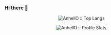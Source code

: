 ### Hi there 👋

<p align="center"><img src="https://github-readme-stats.vercel.app/api/top-langs/?username=djokester&langs_count=10&theme=dark&layout=compact&include_all_commits=True" alt="AnhellO :: Top Langs" /></p>
<p align="center"><img src="https://github-readme-stats.vercel.app/api?username=djokester&show_icons=true&theme=dark&include_all_commits=True" alt="AnhellO :: Profile Stats"/></p>


<!--
**djokester/djokester** is a ✨ _special_ ✨ repository because its `README.md` (this file) appears on your GitHub profile.
<p align="center"><img src="https://profile-counter.glitch.me/{djokester}/count.svg" alt="AnhellO :: Visitor's Count" /></p>

Here are some ideas to get you started:

- 🔭 I’m currently working on ...
- 🌱 I’m currently learning ...
- 👯 I’m looking to collaborate on ...
- 🤔 I’m looking for help with ...
- 💬 Ask me about ...
- 📫 How to reach me: ...
- 😄 Pronouns: ...
- ⚡ Fun fact: ...
-->
